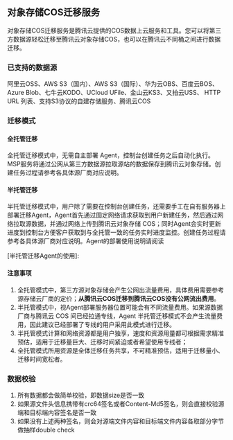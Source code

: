 ## 对象存储COS迁移服务

对象存储COS迁移服务是腾讯云提供的COS数据上云服务和工具。您可以将第三方数据源轻松迁移至腾讯云对象存储COS，也可以在腾讯云不同桶之间进行数据迁移。

### 已支持的数据源

阿里云OSS、AWS S3（国内）、AWS S3（国际）、华为云OBS、百度云BOS、Azure Blob、七牛云KODO、UCloud UFile、金山云KS3、又拍云USS、 HTTP URL 列表、支持S3协议的自建存储服务、腾讯云COS

### 迁移模式

#### 全托管迁移

全托管迁移模式中，无需自主部署 Agent，控制台创建任务之后自动化执行。MSP服务将通过公网从第三方数据源拉取源站的数据保存到腾讯云对象存储。创建任务过程请参考各具体源厂商对应说明。

#### 半托管迁移

半托管迁移模式中，用户除了需要在控制台创建任务，还需要手工在自有服务器上部署迁移Agent，Agent首先通过固定网络请求获取到用户新建任务，然后通过网络拉取源数据，并通过网络上传到腾讯云对象存储 COS；同时Agent会实时更新进度到控制台方便客户获取到与全托管一致的任务实时进度监控。创建任务过程请参考各具体源厂商对应说明。Agent的部署使用说明请阅读

[半托管迁移Agent的使用]: 



#### 注意事项

1. 全托管模式中，第三方源对象存储会产生公网出流量费用，具体费用需要参考源存储云厂商的定价；**从腾讯云COS迁移到腾讯云COS没有公网流出费用**。
2. 半托管模式中，视Agent部署服务器位置可能会有不同流量费用。如果源数据厂商与腾讯云 COS 间已经拉通专线，Agent 半托管迁移模式不会产生流量费用，因此建议已经部署了专线的用户采用此模式进行迁移。
3. 半托管模式计算和网络资源都是用户独享，速度和资源用量都可根据需求精准预估，适用于迁移量巨大、迁移时间紧迫或者希望使用专线者；
4. 全托管模式所用资源是全体迁移任务共享，不可精准预估，适用于迁移量小、迁移时间宽松者。

### 数据校验

1. 所有数据都会做简单校验，即数据size是否一致
2. 如果源文件头信息携带有crc64签名或者Content-Md5签名，则会直接校验源端和目标端内容签名是否一致
3. 如果没有上述两种签名，则会对源端文件内容和目标端文件内容各取部分字节做抽样double check









